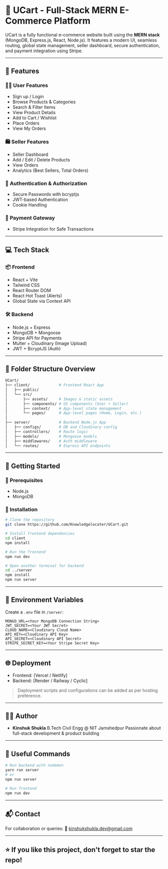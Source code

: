 # 🛒 UCart - Full-Stack MERN E-Commerce Platform

UCart is a fully functional e-commerce website built using the **MERN stack** (MongoDB, Express.js, React, Node.js). It features a modern UI, seamless routing, global state management, seller dashboard, secure authentication, and payment integration using Stripe.

---

## 📌 Features

### 🧑‍💼 **User Features**

* Sign up / Login
* Browse Products & Categories
* Search & Filter Items
* View Product Details
* Add to Cart / Wishlist
* Place Orders
* View My Orders

### 🛍️ **Seller Features**

* Seller Dashboard
* Add / Edit / Delete Products
* View Orders
* Analytics (Best Sellers, Total Orders)

### 🔐 **Authentication & Authorization**

* Secure Passwords with bcryptjs
* JWT-based Authentication
* Cookie Handling

### 💸 **Payment Gateway**

* Stripe Integration for Safe Transactions

---

## 💻 Tech Stack

### 📦 Frontend

* React + Vite
* Tailwind CSS
* React Router DOM
* React Hot Toast (Alerts)
* Global State via Context API

### 🛠️ Backend

* Node.js + Express
* MongoDB + Mongoose
* Stripe API for Payments
* Multer + Cloudinary (Image Upload)
* JWT + BcryptJS (Auth)

---

## 📁 Folder Structure Overview

```bash
UCart/
├── client/             # Frontend React App
│   ├── public/
│   └── src/
│       ├── assets/     # Images & static assets
│       ├── components/ # UI components (User + Seller)
│       ├── context/    # App-level state management
│       └── pages/      # App-level pages (Home, Login, etc.)
│
├── server/             # Backend Node.js App
│   ├── configs/        # DB and Cloudinary config
│   ├── controllers/    # Route logic
│   ├── models/         # Mongoose models
│   ├── middlewares/    # Auth middleware
│   └── routes/         # Express API endpoints
```

---

## 🚀 Getting Started

### 🧰 Prerequisites

* Node.js
* MongoDB

### 🔧 Installation

```bash
# Clone the repository
git clone https://github.com/Knowledgelocater/UCart.git

# Install frontend dependencies
cd client
npm install

# Run the frontend
npm run dev

# Open another terminal for backend
cd ../server
npm install
npm run server
```

---

## 🔑 Environment Variables

Create a `.env` file in `/server`:

```env
MONGO_URL=<Your MongoDB Connection String>
JWT_SECRET=<Your JWT Secret>
CLOUD_NAME=<Cloudinary Cloud Name>
API_KEY=<Cloudinary API Key>
API_SECRET=<Cloudinary API Secret>
STRIPE_SECRET_KEY=<Your Stripe Secret Key>
```

---

## 🌐 Deployment

* Frontend: \[Vercel / Netlify]
* Backend: \[Render / Railway / Cyclic]

> Deployment scripts and configurations can be added as per hosting preference.

---

## 🙋‍♂️ Author

* **Kinshuk Shukla**
  B.Tech Civil Engg @ NIT Jamshedpur
  Passionate about full-stack development & product building

---

## 📎 Useful Commands

```bash
# Run backend with nodemon
yarn run server
# or
npm run server

# Run frontend
npm run dev
```

---

## 📬 Contact

For collaboration or queries:
📧 [kinshukshukla.dev@gmail.com](mailto:shuklakinshuk067@gmail.com)

---

## ⭐️ If you like this project, don't forget to star the repo!
